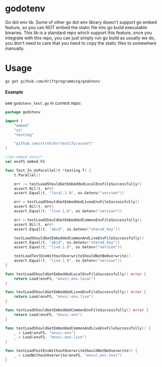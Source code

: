 # godotenv

Go dot env lib. Some of other go dot env library doesn't support go embed feature, so you can NOT embed the static file
into go build executable binaries. This lib is a standard repo which support this feature, once you integrate with this
repo, you can just simply run go build as usually we do, you don't need to care that you need to copy the static files
to somewhere manually.

# Usage

```commandline
go get github.com/driftprogramming/godotenv
```

#### Example
see `godotenv_test.go` in current repo:
```go
package godotenv

import (
	"embed"
	"os"
	"testing"

	"github.com/stretchr/testify/assert"
)

//go:embed envs/*
var envFS embed.FS

func Test_In_UnParallel(t *testing.T) {
	t.Parallel()

	err := testLoadShouldGetEmbeddedLocalEnvFileSuccessfully()
	assert.Nil(t, err)
	assert.Equal(t, "local.1.0", os.Getenv("version"))

	err = testLoadShouldGetEmbeddedLiveeEnvFileSuccessfully()
	assert.Nil(t, err)
	assert.Equal(t, "live.1.0", os.Getenv("version"))

	err = testLoadShouldGetEmbeddedCommonEnvFileSuccessfully()
	assert.Nil(t, err)
	assert.Equal(t, "abcd", os.Getenv("shared_key"))

	testLoadShouldGetEmbeddedCommonAndLiveEnvFileSuccessfully()
	assert.Equal(t, "abcd", os.Getenv("shared_key"))
	assert.Equal(t, "live.1.0", os.Getenv("version"))

	testLoadTestEnvWithoutOverwriteShouldNotBeOverwrite()
	assert.Equal(t, "live.1.0", os.Getenv("version"))
}

func testLoadShouldGetEmbeddedLocalEnvFileSuccessfully() error {
	return Load(envFS, "envs/.env.local")
}

func testLoadShouldGetEmbeddedLiveeEnvFileSuccessfully() error {
	return Load(envFS, "envs/.env.live")
}

func testLoadShouldGetEmbeddedCommonEnvFileSuccessfully() error {
	return Load(envFS, "envs/.env")
}

func testLoadShouldGetEmbeddedCommonAndLiveEnvFileSuccessfully() {
	_ = Load(envFS, "envs/.env")
	_ = Load(envFS, "envs/.env.live")
}

func testLoadTestEnvWithoutOverwriteShouldNotBeOverwrite() {
	_ = LoadWithoutOverwrite(envFS, "envs/.env.test")
}

```


